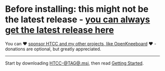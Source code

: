 # Before installing: this might not be the latest release - [you can always get the latest release here](https://github.com/fredemmott/hand-tracked-cockpit-clicking/releases/latest)

You can ❤️ [sponsor HTCC and my other projects, like OpenKneeboard](https://github.com/sponsors/fredemmott) ❤️ - donations are optional, but greatly appreciated.

---

Start by downloading [HTCC-@TAG@.msi](https://github.com/fredemmott/hand-tracked-cockpit-clicking/releases/download/@TAG@/HTCC-@TAG@.msi), then read [Getting Started](https://github.com/fredemmott/hand-tracked-cockpit-clicking/blob/master/docs/getting%20started.md).
